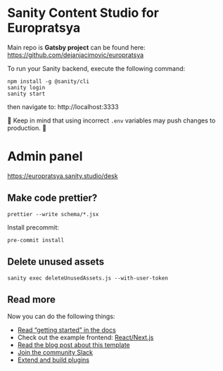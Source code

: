 # Sanity Content Studio for Europratsya

Main repo is **Gatsby project** can be found here: https://github.com/dejanjacimovic/europratsya

To run your Sanity backend, execute the following command:

```
npm install -g @sanity/cli
sanity login
sanity start
```

then navigate to: http://localhost:3333

🚨 Keep in mind that using incorrect `.env` variables may push changes to production. 🚨

# Admin panel

https://europratsya.sanity.studio/desk

## Make code prettier?

```
prettier --write schema/*.jsx
```

Install precommit:

```
pre-commit install
```

## Delete unused assets

```
sanity exec deleteUnusedAssets.js --with-user-token
```

## Read more

Now you can do the following things:

- [Read “getting started” in the docs](https://www.sanity.io/docs/introduction/getting-started?utm_source=readme)
- Check out the example frontend: [React/Next.js](https://github.com/sanity-io/tutorial-sanity-blog-react-next)
- [Read the blog post about this template](https://www.sanity.io/blog/build-your-own-blog-with-sanity-and-next-js?utm_source=readme)
- [Join the community Slack](https://slack.sanity.io/?utm_source=readme)
- [Extend and build plugins](https://www.sanity.io/docs/content-studio/extending?utm_source=readme)
